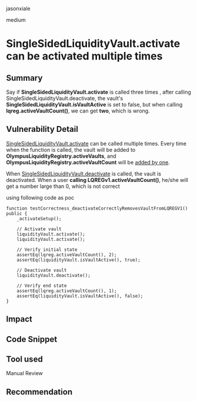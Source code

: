 jasonxiale

medium

# SingleSidedLiquidityVault.activate can be activated multiple times

## Summary
Say if __SingleSidedLiquidityVault.activate__ is called three times , after calling SingleSidedLiquidityVault.deactivate, the vault's __SingleSidedLiquidityVault.isVaultActive__ is set to false, but when calling __lqreg.activeVaultCount()__, we can get __two__, which is wrong.
## Vulnerability Detail
[SingleSidedLiquidityVault.activate](https://github.com/sherlock-audit/2023-02-olympus/blob/main/src/policies/lending/abstracts/SingleSidedLiquidityVault.sol#L656-L659) can be called multiple times. Every time when the function is called, the vault will be added to __OlympusLiquidityRegistry.activeVaults__, and __OlympusLiquidityRegistry.activeVaultCount__ will be [added by one](https://github.com/sherlock-audit/2023-02-olympus/blob/main/src/modules/LQREG/OlympusLiquidityRegistry.sol#L35-L40).

When [SingleSidedLiquidityVault.deactivate](https://github.com/sherlock-audit/2023-02-olympus/blob/main/src/policies/lending/abstracts/SingleSidedLiquidityVault.sol#L663-L667) is called, the vault is deactivated. 
When a user __calling LQREGv1.activeVaultCount()__, he/she will get a number large than 0, which is not correct

using following code as poc


    function testCorrectness_deactivateCorrectlyRemovesVaultFromLQREGV1() public {
        _activateSetup();

        // Activate vault
        liquidityVault.activate();
        liquidityVault.activate();

        // Verify initial state
        assertEq(lqreg.activeVaultCount(), 2);
        assertEq(liquidityVault.isVaultActive(), true);

        // Deactivate vault
        liquidityVault.deactivate();

        // Verify end state
        assertEq(lqreg.activeVaultCount(), 1);
        assertEq(liquidityVault.isVaultActive(), false);
    }

## Impact

## Code Snippet

## Tool used

Manual Review

## Recommendation
